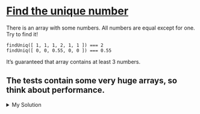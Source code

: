 # [Find the unique number](https://www.codewars.com/kata/585d7d5adb20cf33cb000235)

There is an array with some numbers. All numbers are equal except for one. Try to find it!

```
findUniq([ 1, 1, 1, 2, 1, 1 ]) === 2
findUniq([ 0, 0, 0.55, 0, 0 ]) === 0.55
```

It’s guaranteed that array contains at least 3 numbers.

## The tests contain some very huge arrays, so think about performance.

<details><summary>My Solution</summary>

```js
function findUniq(arr) {
  const a = [...new Set(arr)][0];
  const b = [...new Set(arr)][1];

  if (arr.filter((item) => item === a).length > 1) return b;
  return a;
}
```

</details>
